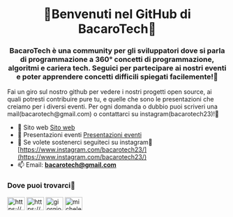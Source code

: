 <h1 align="center">🍷Benvenuti nel GitHub di BacaroTech🍷</h1>
<h3 align="center">BacaroTech è una community per gli sviluppatori dove si parla di programmazione a 360° concetti di programmazione, algoritmi e cariera tech. Seguici per partecipare ai nostri eventi e poter apprendere concetti difficili spiegati facilemente!🍷</h3>

<p>Fai un giro sul nostro github per vedere i nostri progetti open source, ai quali potresti contribuire pure tu, e quelle che sono le presentazioni che creiamo per i diversi eventi. Per ogni domanda o dubbio puoi scriveri una mail(bacarotech@gmail.com) o contattarci su instagram(bacarotech23)!🍷</p>

- 🔭 Sito web [Sito web](https://bacarotech.it/)
- 🍾 Presentazioni eventi [Presentazioni eventi](https://github.com/BacaroTech/Presentazioni-Eventi)
- 📝 Se volete sostenerci seguiteci su instagram🍷[https://www.instagram.com/bacarotech23/](https://www.instagram.com/bacarotech23/)
- 📫 Email: **bacarotech@gmail.com**

<h3 align="left">Dove puoi trovarci🍷</h3>
<p align="left">
<a href="https://bacarotech.github.io/" target="blank"><img align="center" src="https://raw.githubusercontent.com/rahuldkjain/github-profile-readme-generator/master/src/images/icons/Social/devto.svg" alt="https://bacarotech.github.io/" height="30" width="40" /></a>
<a href="www.instagram.com/bacarotech23/" target="blank"><img align="center" src="https://raw.githubusercontent.com/rahuldkjain/github-profile-readme-generator/master/src/images/icons/Social/instagram.svg" alt="https://www.instagram.com/bacarotech23/" height="30" width="40" /></a>
<a href="https://linkedin.com/in/giorgio-basile-382430170" target="blank"><img align="center" src="https://raw.githubusercontent.com/rahuldkjain/github-profile-readme-generator/master/src/images/icons/Social/linked-in-alt.svg" alt="giorgio-basile-382430170" height="30" width="40" /></a>
<a href="https://linkedin.com/in/michele-scarpa-90-arco" target="blank"><img align="center" src="https://raw.githubusercontent.com/rahuldkjain/github-profile-readme-generator/master/src/images/icons/Social/linked-in-alt.svg" alt="michele-scarpa-90-arco" height="30" width="40" /></a>
</p>
